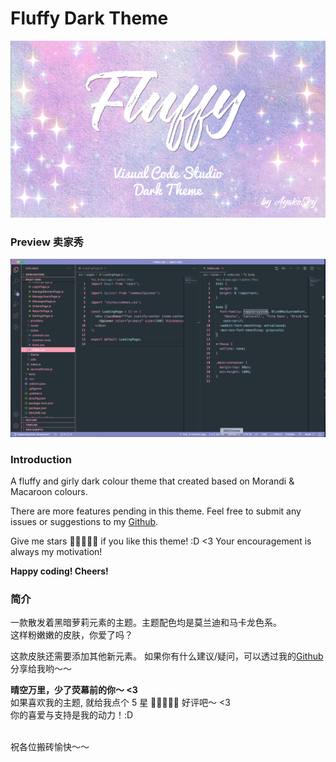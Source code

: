# Fluffy Dark Theme

![Logo](https://github.com/ayako02/fluff-dark-theme/blob/master/assets/cover.jpeg?raw=true)

### Preview 卖家秀

![Preview](https://github.com/ayako02/fluff-dark-theme/blob/master/assets/preview.png?raw=true)

### Introduction

A fluffy and girly dark colour theme that created based on Morandi & Macaroon colours.

There are more features pending in this theme.
Feel free to submit any issues or suggestions to my [Github](https://github.com/ayako02/fluff-dark-theme).

Give me stars 🌟🌟🌟🌟🌟 if you like this theme! :D <3
Your encouragement is always my motivation!

**Happy coding! Cheers!**

### 简介

一款散发着黑暗萝莉元素的主题。主题配色均是莫兰迪和马卡龙色系。<br/>
这样粉嫩嫩的皮肤，你爱了吗？

这款皮肤还需要添加其他新元素。
如果你有什么建议/疑问，可以透过我的[Github](https://github.com/ayako02/fluff-dark-theme)分享给我哟～～

**晴空万里，少了荧幕前的你～ <3 <br/>**
如果喜欢我的主题, 就给我点个 5 星 🌟🌟🌟🌟🌟 好评吧～ <3 <br/>
你的喜爱与支持是我的动力！:D <br/> <br/>

祝各位搬砖愉快～～

